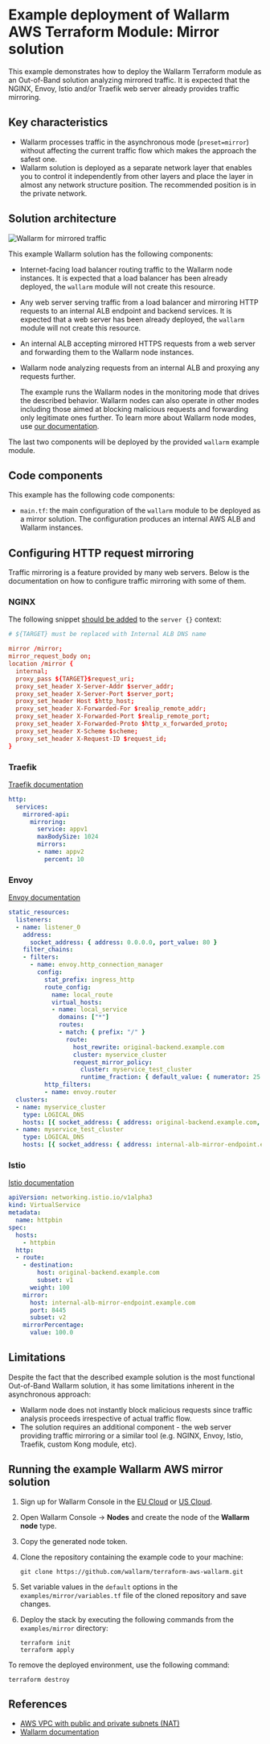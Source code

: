 # Example deployment of Wallarm AWS Terraform Module: Mirror solution

This example demonstrates how to deploy the Wallarm Terraform module as an Out-of-Band solution analyzing mirrored traffic. It is expected that the NGINX, Envoy, Istio and/or Traefik web server already provides traffic mirroring.

## Key characteristics

* Wallarm processes traffic in the asynchronous mode (`preset=mirror`) without affecting the current traffic flow which makes the approach the safest one.
* Wallarm solution is deployed as a separate network layer that enables you to control it independently from other layers and place the layer in almost any network structure position. The recommended position is in the private network.

## Solution architecture

![Wallarm for mirrored traffic](https://github.com/wallarm/terraform-aws-wallarm/blob/main/images/wallarm-for-mirrored-traffic.png?raw=true)

This example Wallarm solution has the following components:

* Internet-facing load balancer routing traffic to the Wallarm node instances. It is expected that a load balancer has been already deployed, the `wallarm` module will not create this resource.
* Any web server serving traffic from a load balancer and mirroring HTTP requests to an internal ALB endpoint and backend services. It is expected that a web server has been already deployed, the `wallarm` module will not create this resource.
* An internal ALB accepting mirrored HTTPS requests from a web server and forwarding them to the Wallarm node instances.
* Wallarm node analyzing requests from an internal ALB and proxying any requests further.

    The example runs the Wallarm nodes in the monitoring mode that drives the described behavior. Wallarm nodes can also operate in other modes including those aimed at blocking malicious requests and forwarding only legitimate ones further. To learn more about Wallarm node modes, use [our documentation](https://docs.wallarm.com/admin-en/configure-wallarm-mode/).

The last two components will be deployed by the provided `wallarm` example module.

## Code components

This example has the following code components:

* `main.tf`: the main configuration of the `wallarm` module to be deployed as a mirror solution. The configuration produces an internal AWS ALB and Wallarm instances.

## Configuring HTTP request mirroring

Traffic mirroring is a feature provided by many web servers. Below is the documentation on how to configure traffic mirroring with some of them.

### NGINX

The following snippet [should be added](http://nginx.org/en/docs/http/ngx_http_mirror_module.html) to the `server {}` context:

```conf
# ${TARGET} must be replaced with Internal ALB DNS name

mirror /mirror;
mirror_request_body on;
location /mirror {
  internal;
  proxy_pass ${TARGET}$request_uri;
  proxy_set_header X-Server-Addr $server_addr;
  proxy_set_header X-Server-Port $server_port;
  proxy_set_header Host $http_host;
  proxy_set_header X-Forwarded-For $realip_remote_addr;
  proxy_set_header X-Forwarded-Port $realip_remote_port;
  proxy_set_header X-Forwarded-Proto $http_x_forwarded_proto;
  proxy_set_header X-Scheme $scheme;
  proxy_set_header X-Request-ID $request_id;
}
```

### Traefik

[Traefik documentation](https://doc.traefik.io/traefik/routing/services/#mirroring-service)

```yaml
http:
  services:
    mirrored-api:
      mirroring:
        service: appv1
        maxBodySize: 1024
        mirrors:
        - name: appv2
          percent: 10
```

### Envoy

[Envoy documentation](https://www.envoyproxy.io/docs/envoy/latest/api-v3/config/route/v3/route_components.proto)

```yaml
static_resources:
  listeners:
  - name: listener_0
    address:
      socket_address: { address: 0.0.0.0, port_value: 80 }
    filter_chains:
    - filters:
      - name: envoy.http_connection_manager
        config:
          stat_prefix: ingress_http
          route_config:
            name: local_route
            virtual_hosts:
            - name: local_service
              domains: ["*"]
              routes:
              - match: { prefix: "/" }
                route:
                  host_rewrite: original-backend.example.com
                  cluster: myservice_cluster
                  request_mirror_policy:
                    cluster: myservice_test_cluster
                    runtime_fraction: { default_value: { numerator: 25 } }
          http_filters:
          - name: envoy.router
  clusters:
  - name: myservice_cluster
    type: LOGICAL_DNS
    hosts: [{ socket_address: { address: original-backend.example.com, port_value: 80 }}]
  - name: myservice_test_cluster
    type: LOGICAL_DNS
    hosts: [{ socket_address: { address: internal-alb-mirror-endpoint.example.com, port_value: 8445 }}]
```

### Istio

[Istio documentation](https://istio.io/latest/docs/tasks/traffic-management/mirroring/)

```yaml
apiVersion: networking.istio.io/v1alpha3
kind: VirtualService
metadata:
  name: httpbin
spec:
  hosts:
    - httpbin
  http:
  - route:
    - destination:
        host: original-backend.example.com
        subset: v1
      weight: 100
    mirror:
      host: internal-alb-mirror-endpoint.example.com
      port: 8445
      subset: v2
    mirrorPercentage:
      value: 100.0
```

## Limitations

Despite the fact that the described example solution is the most functional Out-of-Band Wallarm solution, it has some limitations inherent in the asynchronous approach:

* Wallarm node does not instantly block malicious requests since traffic analysis proceeds irrespective of actual traffic flow.
* The solution requires an additional component - the web server providing traffic mirroring or a similar tool (e.g. NGINX, Envoy, Istio, Traefik, custom Kong module, etc).

## Running the example Wallarm AWS mirror solution

1. Sign up for Wallarm Console in the [EU Cloud](https://my.wallarm.com/nodes) or [US Cloud](https://us1.my.wallarm.com/nodes).
1. Open Wallarm Console → **Nodes** and create the node of the **Wallarm node** type.
1. Copy the generated node token.
1. Clone the repository containing the example code to your machine:

    ```
    git clone https://github.com/wallarm/terraform-aws-wallarm.git
    ```
1. Set variable values in the `default` options in the `examples/mirror/variables.tf` file of the cloned repository and save changes.
1. Deploy the stack by executing the following commands from the `examples/mirror` directory:

    ```
    terraform init
    terraform apply
    ```

To remove the deployed environment, use the following command:

```
terraform destroy
```

## References

* [AWS VPC with public and private subnets (NAT)](https://docs.aws.amazon.com/vpc/latest/userguide/VPC_Scenario2.html)
* [Wallarm documentation](https://docs.wallarm.com)
